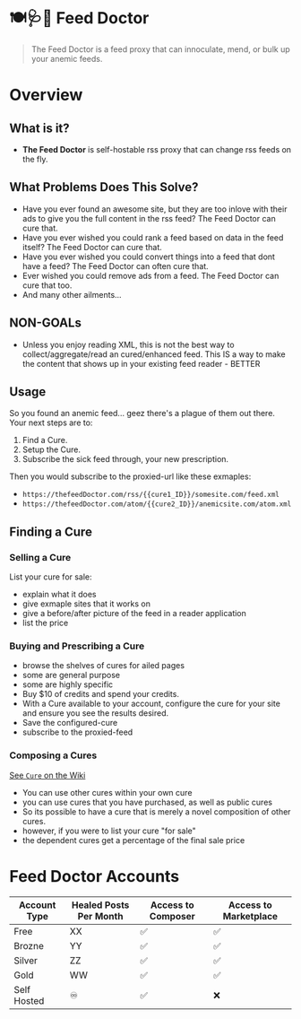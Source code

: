 # 🍽🩺💉 Feed Doctor

> The Feed Doctor is a feed proxy that can innoculate, mend, or bulk up your anemic feeds.

# Overview

## What is it?
- **The Feed Doctor** is self-hostable rss proxy that can change rss feeds on the fly.

## What Problems Does This Solve?
- Have you ever found an awesome site, but they are too inlove with their ads to give you the full content in the rss feed? The Feed Doctor can cure that.
- Have you ever wished you could rank a feed based on data in the feed itself? The Feed Doctor can cure that.
- Have you ever wished you could convert things into a feed that dont have a feed? The Feed Doctor can often cure that.
- Ever wished you could remove ads from a feed. The Feed Doctor can cure that too. 
- And many other ailments...

## NON-GOALs
- Unless you enjoy reading XML, this is not the best way to collect/aggregate/read an cured/enhanced feed. This IS a way to make the content that shows up in your existing feed reader - BETTER

## Usage

So you found an anemic feed... geez there's a plague of them out there. Your next steps are to:

1. Find a Cure.
2. Setup the Cure.
3. Subscribe the sick feed through, your new prescription.

Then you would subscribe to the proxied-url like these exmaples:

- `https://thefeedDoctor.com/rss/{{cure1_ID}}/somesite.com/feed.xml`
- `https://thefeedDoctor.com/atom/{{cure2_ID}}/anemicsite.com/atom.xml`

## Finding a Cure
  
### Selling a Cure

List your cure for sale:

- explain what it does
- give exmaple sites that it works on
- give a before/after picture of the feed in a reader application
- list the price
  
### Buying and Prescribing a Cure

- browse the shelves of cures for ailed pages
- some are general purpose
- some are highly specific
- Buy $10 of credits and spend your credits.
- With a Cure available to your account, configure the cure for your site and ensure you see the results desired.
- Save the configured-cure
- subscribe to the proxied-feed

### Composing a Cures

[See `Cure` on the Wiki](//github.com/ericdmoore/feedDoctor/wiki/cure)

- You can use other cures within your own cure
- you can use cures that you have purchased, as well as public cures
- So its possible to have a cure that is merely a novel composition of other cures.
- however, if you were to list your cure "for sale"
- the dependent cures get a percentage of the final sale price

# Feed Doctor Accounts

| Account Type | Healed Posts Per Month  | Access to Composer | Access to Marketplace | 
|--------------|-------------------------|--------------------|-----------------------|
| Free         |                      XX |                 ✅ |                    ✅ | 
| Brozne       |                      YY |                 ✅ |                    ✅ | 
| Silver       |                      ZZ |                 ✅ |                    ✅ | 
| Gold         |                      WW |                 ✅ |                    ✅ | 
| Self Hosted  |                       ♾ |                 ✅ |                    ❌ |

